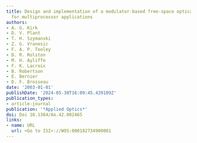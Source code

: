 ```yaml
---
title: Design and implementation of a modulator-based free-space optical backplane
  for multiprocessor applications
authors:
- A. G. Kirk
- D. V. Plant
- T. H. Szymanski
- Z. G. Vranesic
- F. A. P. Tooley
- D. R. Rolston
- M. H. Ayliffe
- F. K. Lacroix
- B. Robertson
- E. Bernier
- D. F. Brosseau
date: '2003-01-01'
publishDate: '2024-05-30T16:09:45.439109Z'
publication_types:
- article-journal
publication: '*Applied Optics*'
doi: Doi 10.1364/Ao.42.002465
links:
- name: URL
  url: <Go to ISI>://WOS:000182734900001
---
```


